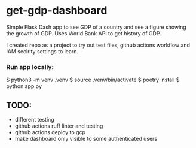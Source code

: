 # get-gdp-dashboard 

Simple Flask Dash app to see GDP of a country and see a figure showing the growth of GDP. Uses World Bank API to get history of GDP. 

I created repo as a project to try out test files, github acitons workflow and IAM secirity settings to learn. 



### Run app locally: 
$ python3 -m venv .venv
$ source .venv/bin/activate 
$ poetry install 
$ python app.py

## TODO: 

- different testing
- github actions ruff linter and testing
- github actions deploy to gcp 
- make dashboard only visible to some authenticated users 






